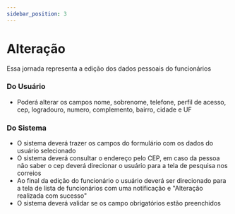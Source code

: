 ```yaml
---
sidebar_position: 3
---
```


# Alteração

Essa jornada representa a edição dos dados pessoais do funcionários

### Do Usuário
- Poderá alterar os campos nome, sobrenome, telefone, perfil de acesso, cep, logradouro, numero, complemento, bairro, cidade e UF


### Do Sistema
- O sistema deverá trazer os campos do formulário com os dados do usuário selecionado
- O sistema deverá consultar o endereço pelo CEP, em caso da pessoa não saber o cep deverá direcionar o usuário para a tela de pesquisa nos correios
- Ao final da edição do funcionário o usuário deverá ser direcionado para a tela de lista de funcionários com uma notificação e "Alteração realizada com sucesso"
- O sistema deverá validar se os campo obrigatórios estão preenchidos